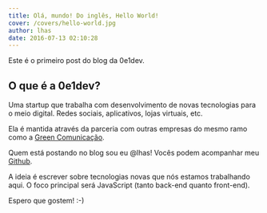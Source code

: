 ```yaml
---
title: Olá, mundo! Do inglês, Hello World!
cover: /covers/hello-world.jpg
author: lhas
date: 2016-07-13 02:10:28
---
```


Este é o primeiro post do blog da 0e1dev.
<!-- more -->
## O que é a 0e1dev?

Uma startup que trabalha com desenvolvimento de novas tecnologias para o meio digital. Redes sociais, aplicativos, lojas virtuais, etc.

Ela é mantida através da parceria com outras empresas do mesmo ramo como a [Green Comunicação](http://greencomunicacao.com.br).

Quem está postando no blog sou eu @lhas! Vocês podem acompanhar meu [Github](https://github.com/lhas).

A ideia é escrever sobre tecnologias novas que nós estamos trabalhando aqui. O foco principal será JavaScript (tanto back-end quanto front-end).

Espero que gostem! :-)